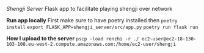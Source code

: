 *Shengji Server*
Flask app to facilitate playing shengji over network

**Run app locally**
First make sure to have poetry installed then
`poetry install`
`export FLASK_APP=shengji_server/src/app.py`
`poetry run flask run`

**How I upload to the server**
`pscp -load renzhi -r ./ ec2-user@ec2-18-130-103-108.eu-west-2.compute.amazonaws.com:/home/ec2-user/shengji`
